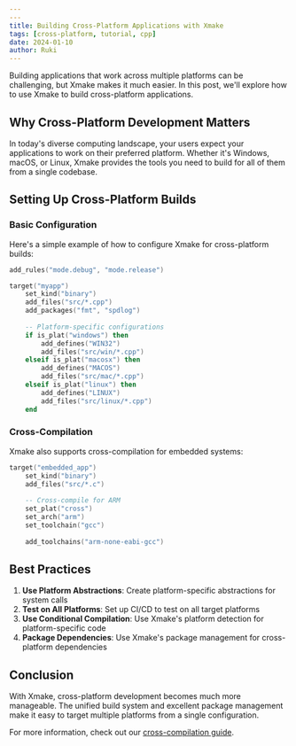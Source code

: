 ```yaml
---
---
title: Building Cross-Platform Applications with Xmake
tags: [cross-platform, tutorial, cpp]
date: 2024-01-10
author: Ruki
---
```


Building applications that work across multiple platforms can be challenging, but Xmake makes it much easier. In this post, we'll explore how to use Xmake to build cross-platform applications.

## Why Cross-Platform Development Matters

In today's diverse computing landscape, your users expect your applications to work on their preferred platform. Whether it's Windows, macOS, or Linux, Xmake provides the tools you need to build for all of them from a single codebase.

## Setting Up Cross-Platform Builds

### Basic Configuration

Here's a simple example of how to configure Xmake for cross-platform builds:

```lua
add_rules("mode.debug", "mode.release")

target("myapp")
    set_kind("binary")
    add_files("src/*.cpp")
    add_packages("fmt", "spdlog")
    
    -- Platform-specific configurations
    if is_plat("windows") then
        add_defines("WIN32")
        add_files("src/win/*.cpp")
    elseif is_plat("macosx") then
        add_defines("MACOS")
        add_files("src/mac/*.cpp")
    elseif is_plat("linux") then
        add_defines("LINUX")
        add_files("src/linux/*.cpp")
    end
```

### Cross-Compilation

Xmake also supports cross-compilation for embedded systems:

```lua
target("embedded_app")
    set_kind("binary")
    add_files("src/*.c")
    
    -- Cross-compile for ARM
    set_plat("cross")
    set_arch("arm")
    set_toolchain("gcc")
    
    add_toolchains("arm-none-eabi-gcc")
```

## Best Practices

1. **Use Platform Abstractions**: Create platform-specific abstractions for system calls
2. **Test on All Platforms**: Set up CI/CD to test on all target platforms
3. **Use Conditional Compilation**: Use Xmake's platform detection for platform-specific code
4. **Package Dependencies**: Use Xmake's package management for cross-platform dependencies

## Conclusion

With Xmake, cross-platform development becomes much more manageable. The unified build system and excellent package management make it easy to target multiple platforms from a single configuration.

For more information, check out our [cross-compilation guide](/guide/basic-commands/cross-compilation). 